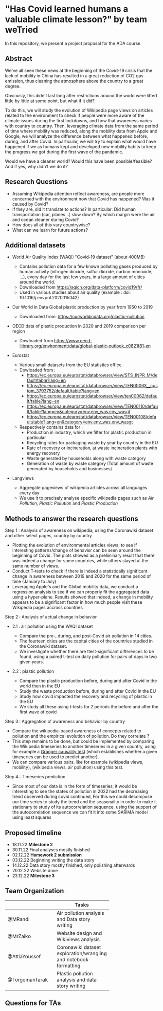 # "Has Covid learned humans a valuable climate lesson?" by team weTried

In this repository, we present a project proposal for the ADA course.

## Abstract

We've all seen these news at the beginning of the Covid-19 crisis that the lack of mobility in China has resulted in a great reduction of CO2 gas emission, 
thus cleaning the atmosphere above the country to a great degree. 

Obviously, this didn’t last long after restrictions around the world were lifted little by little at some point, but what if it did? 

To do this, we will study the evolution of Wikipedia page views on articles related to the environment to check if people were more aware of the climate issues during the first lockdowns, and how that awareness varies with country to country. 
Then, leveraging climate data from the same period of time where mobility was reduced, along the mobility data from Apple and Google,
we will analyze the difference between what happened before, during, and after Covid. In particular, we will try to explain what would have happened if we as humans kept and developed new mobility habits to keep the progress we got during the first wave of the pandemic. 

Would we have a cleaner world? Would this have been possible/feasible? And if yes, why didn’t we do it?

## Research Questions 

- Assuming Wikipedia attention reflect awareness, are people more concerned with the environment now that Covid has happened? Was it caused by Covid?
- If they are, did it translate to actions? In particular:
  Did human transportation (car, planes...) slow down? 
  By which margin were the air and ocean cleaner during Covid?
- How does all of this vary countrywise?
- What can we learn for future actions?

## Additional datasets

- World Air Quality Index (WAQI) "Covid-19 dataset" (about 400MB)
  + Contains pollution data for a few known polluting gases produced by human activity (nitrogen dioxide, sulfur dioxide, carbon monoxide, ...), 
  every day for the last few years, in a large amount of cities around the world.
  + Downloaded from https://aqicn.org/data-platform/covid19/fr/
  + Used in various studies about air quality (example : doi: 10.1016/j.envpol.2020.115042)
- Our World in Data Global plastic production by year from 1950 to 2019
  + Downloaded from: https://ourworldindata.org/plastic-pollution
  
- OECD data of plastic production in 2020 and 2019 comparison per region 
  + Dowloaded from https://www.oecd-ilibrary.org/environment/data/global-plastic-outlook_c0821f81-en

- Eurostat
  + Various small datasets from the EU statistics office
  + Dowloaded from :
    - https://ec.europa.eu/eurostat/databrowser/view/STS_INPR_M/default/table?lang=en
    - https://ec.europa.eu/eurostat/databrowser/view/TEN00063__custom_3793752/default/table?lang=en
    - https://ec.europa.eu/eurostat/databrowser/view/ten00062/default/table?lang=en
    - https://ec.europa.eu/eurostat/databrowser/view/TEN00110/default/table?lang=en&category=env.env_was.env_wasgt
    - https://ec.europa.eu/eurostat/databrowser/view/TEN00108/default/table?lang=en&category=env.env_was.env_wasgt
  + Respectively contains data for :
    - Production in industry, which we filter for plastic production in particular
    - Recycling rates for packaging waste by year by country in the EU
    - Rate of recovery or incineration, at waste incineration plants with energy recovery
    - Waste generated by households along with waste category
    - Generation of waste by waste category (Total amount of waste generated by households and businesses)

- Langviews
  +  Aggregate pageviews of wikipedia articles across all languages every day
  +  We use it to precisely analyse specific wikipedia pages such as *Air Pollution*, *Plastic Pollution* and *Plastic Production*


## Methods to answer the research questions

Step 1 : Analysis of awareness on wikipedia, using the Coronawiki dataset and other select pages, country by country
- Plotting the evolution of environmental articles views, to see if interesting patterns/change of behavior can be seen around the beginning of Covid. The plots showed as a preliminary result that there was indeed a change for some countries, while others stayed at the same number of views.
- Conduct T-tests to check if there is indeed a statistically significant change in awareness between 2019 and 2020 for the same period of time (January to July)
- Leveraging Apple's and the Global mobility data, we conduct a regression analysis to see if we can properly fit the aggragated data using a hyper-plane. Results showed that indeed, a change in mobility appears to be a significant factor in how much people visit these Wikipedia pages accross countries

Step 2 : Analysis of actual change in behavior

  + 2.1 : air pollution using the WAQI dataset
    - Compare the pre-, during, and post-Covid air pollution in 14 cities. 
    - The fourteen cities are the capital cities of the countries studied in the Coronawiki dataset.
    - We investigate whether there are ttest-significant differences to be found, using a paired t-test on daily pollution for pairs of days in two given years.

  + 2.2 : plastic pollution
    - Compare the plastic production before, during and after Covid in the world then in the EU
    - Study the waste production before, during and after Covid in the EU
    - Study how covid impacted the recovery and recycling of plastic in the EU
    - We study all these using t-tests for 2 periods the before and after the first wave of covid 

Step 3 : Aggregation of awareness and behavior by country
  - Compare the wikipedia-based awareness of concepts related to pollution and the empirical evolution of pollution. Do they correlate ?
  - This step remains to be done, but could be implemented by comparing the Wikipedia timeseries to another timeseries in a given country, using for example a [Granger causality test](https://en.wikipedia.org/wiki/Granger_causality) (which establishes whether a given timeseries can be used to predict another).
  - We can compare various pairs, like for example (wikipedia views, mobility), (wikipedia views, air pollution) using this test.

Step 4 : Timeseries prediction
  - Since most of our data is in the form of timeseries, it would be interesting to see the states of pollution in 2022 had the decreasing trend observed during covid continued, For this we could decompose our time series to study the trend and the seasonality in order to make it stationary to study of its autocorrelation sequence, using the support of the autocorrelation sequence we can fit it into some SARIMA model using least squares

## Proposed timeline
* 18.11.22 **Milestone 2**
* 30.11.22 Final analyses mostly finished
* 02.12.22 **Homework 2 submission**
* 03.12.22 Beginning writing the data story
* 14.12.22 Data story mostly finished, only polishing afterwards
* 20.12.22 Website done
* 23.12.22 **Milestone 3**


## Team Organization
<!---
A list of internal milestones up until project Milestone 3.
--->
<table class="tg" style="undefined;table-layout: fixed; width: 342px">
<colgroup>
<col style="width: 164px">
<col style="width: 178px">
</colgroup>
<thead>
  <tr>
    <th class="tg-0lax"></th>
    <th class="tg-0lax">Tasks</th>
  </tr>
</thead>
<tbody>
  <tr>
    <td class="tg-0lax">@MRandl</td>
    <td class="tg-0lax">Air pollution analysis and Data story writing</td>
  </tr>
  <tr>
    <td class="tg-0lax">@MrZaiko</td>
    <td class="tg-0lax">Website design and Wikiviews analysis</td>
  </tr>
  <tr>
    <td class="tg-0lax">@AttiaYoussef</td>
    <td class="tg-0lax">Coronawiki dataset exploration/wrangling and notebook formatting</td>
  </tr>
  <tr>
    <td class="tg-0lax">@TorgemanTarak</td>
    <td class="tg-0lax">Plastic pollution analysis and data story writing</td>
  </tr>
</tbody>
</table>


## Questions for TAs
